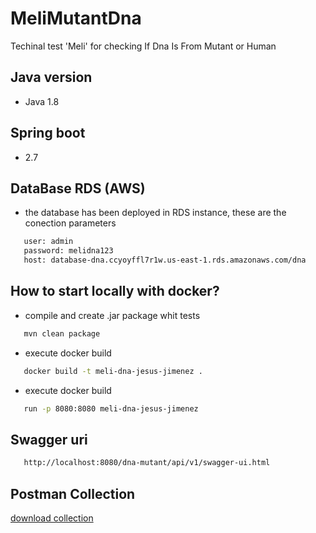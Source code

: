 # MeliMutantDna

Techinal test 'Meli' for checking If Dna Is From Mutant or Human

## Java version
- Java 1.8

## Spring boot
- 2.7

## DataBase RDS (AWS)
- the database has been deployed in RDS instance, these are the conection parameters
```bash  
   user: admin
   password: melidna123
   host: database-dna.ccyoyffl7r1w.us-east-1.rds.amazonaws.com/dna
``` 

## How to start locally with docker?
- compile and create .jar package whit tests
```bash  
   mvn clean package 
``` 
 - execute docker build
```bash  
   docker build -t meli-dna-jesus-jimenez .
``` 
- execute docker build
```bash  
   run -p 8080:8080 meli-dna-jesus-jimenez
```

## Swagger uri
```bash  
   http://localhost:8080/dna-mutant/api/v1/swagger-ui.html
```

## Postman Collection
  [download collection](https://dnamutantbucket.s3.amazonaws.com/postmanCollection/dna-mutant.postman_collection.json)

